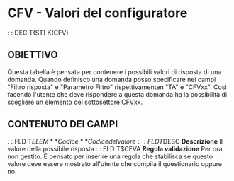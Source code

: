 # CFV - Valori del configuratore
 :  : DEC T(ST) K(CFV)
## OBIETTIVO
Questa tabella è pensata per contenere i possibili valori di risposta di una domanda.
Quando definisco una domanda posso specificare nei campi "Filtro risposta" e "Parametro Filtro" rispettivamenten "TA" e "CFVxx". Così facendo l'utente che deve rispondere a questa domanda ha la possibilità di scegliere un elemento del sottosettore CFVxx.
## CONTENUTO DEI CAMPI
 :  : FLD T$ELEM  **Codice**
Codice del valore
 :  : FLD T$DESC  **Descrizione**
Il valore della possibile risposta
 :  : FLD T$CFVA  **Regola validazione**
Per ora non gestito.
È pensato per inserire una regola che stabilisca se questo valore deve essere mostrato all'utente che compila il questionario oppure no.
